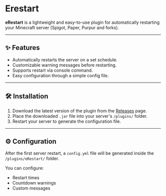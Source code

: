 # Erestart

**eRestart** is a lightweight and easy-to-use plugin for automatically restarting your Minecraft server (Spigot, Paper, Purpur and forks).

---

## ✨ Features
- Automatically restarts the server on a set schedule.
- Customizable warning messages before restarting.
- Supports restart via console command.
- Easy configuration through a simple config file.

---

## 🛠 Installation
1. Download the latest version of the plugin from the [Releases](https://github.com/agenti4ok/eRestart/releases) page.
2. Place the downloaded `.jar` file into your server's `/plugins/` folder.
3. Restart your server to generate the configuration file.

---

## ⚙️ Configuration
After the first server restart, a `config.yml` file will be generated inside the `/plugins/eRestart/` folder.

You can configure:
- Restart times
- Countdown warnings
- Custom messages
